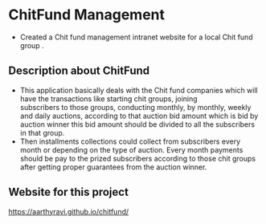 # ChitFund Management
   * Created a Chit fund management intranet website for a local Chit fund group .
## Description about ChitFund

  * This application basically deals with the Chit fund companies which will have the transactions like starting chit groups, joining  
     subscribers to those groups, conducting monthly, by monthly, weekly and daily auctions, according to that auction bid amount 
     which is bid by auction winner this bid amount should be divided to all the subscribers in that group. 
  * Then installments collections could collect from subscribers every month or depending on the type of auction. Every month payments 
    should be pay to the prized subscribers according to those chit groups after getting proper guarantees from the auction winner.

## Website for this project
   https://aarthyravi.github.io/chitfund/
